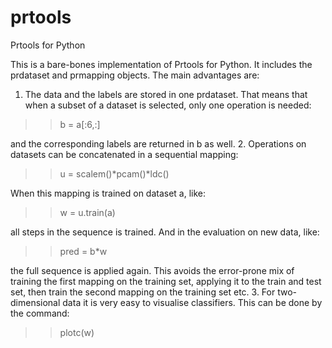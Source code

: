 # prtools
Prtools for Python

This is a bare-bones implementation of Prtools for Python. It includes the 
prdataset and prmapping objects. The main advantages are:
1. The data and the labels are stored in one prdataset. That means that when
a subset of a dataset is selected, only one operation is needed:

>> b = a[:6,:]

and the corresponding labels are returned in b as well.
2. Operations on datasets can be concatenated in a sequential mapping:

>> u = scalem()*pcam()*ldc()

When this mapping is trained on dataset a, like:

>> w = u.train(a)

all steps in the sequence is trained. And in the evaluation on new data, like:

>> pred = b*w

the full sequence is applied again. This avoids the error-prone mix of training
the first mapping on the training set, applying it to the train and test set,
then train the second mapping on the training set etc.
3. For two-dimensional data it is very easy to visualise classifiers. This can
be done by the command:

>> plotc(w)



